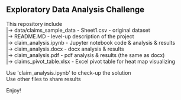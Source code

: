 ## Exploratory Data Analysis Challenge

This repository include
<br>|-> data/claims_sample_data - Sheet1.csv	- original dataset
<br>|-> README.MD 					- level-up description of the project
<br>|-> claim_analysis.ipynb			- Jupyter notebook code & analysis & results
<br>|-> claim_analysis.docx				- docx analysis & results
<br>|-> claim_analysis.pdf				- pdf analysis & results (the same as docx)
<br>|-> claims_pivot_table.xlsx			- Excel pivot table for heat map visualizing


Use 'claim_analysis.ipynb' to check-up the solution
<br>Use other files to share results

Enjoy!